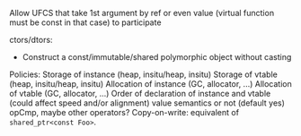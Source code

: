 Allow UFCS that take 1st argument by ref or even value
(virtual function must be const in that case) to participate

ctors/dtors:
  * Construct a const/immutable/shared polymorphic object without casting

Policies:
   Storage of instance (heap, insitu/heap, insitu)
   Storage of vtable (heap, insitu/heap, insitu)
   Allocation of instance (GC, allocator, ...)
   Allocation of vtable (GC, allocator, ...)
   Order of declaration of instance and vtable (could affect speed and/or alignment)
   value semantics or not (default yes)
   opCmp, maybe other operators?
   Copy-on-write: equivalent of `shared_ptr<const Foo>`.
